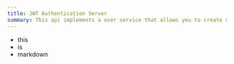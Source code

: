 ```yaml
---
title: JWT Authentication Server
summary: This api implements a user service that allows you to create users, exchange user credentials for a JWT, and authenticate protected routes
---
```


- this
- is
- markdown